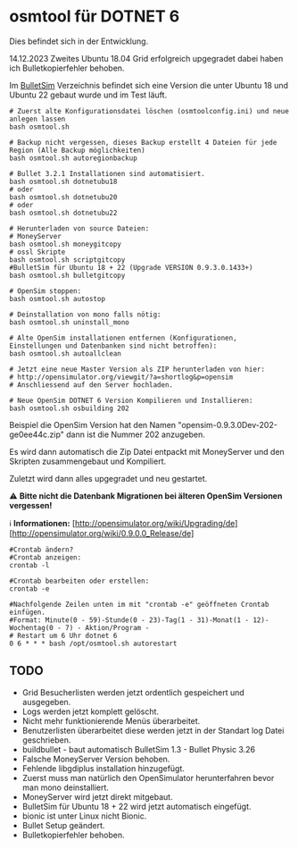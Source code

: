 # osmtool für DOTNET 6
Dies befindet sich in der Entwicklung.

14.12.2023 Zweites Ubuntu 18.04 Grid erfolgreich upgegradet dabei haben ich Bulletkopierfehler behoben.

Im [BulletSim](https://github.com/BigManzai/BulletSim) Verzeichnis befindet sich eine Version die unter Ubuntu 18 und Ubuntu 22 gebaut wurde und im Test läuft.

	# Zuerst alte Konfigurationsdatei löschen (osmtoolconfig.ini) und neue anlegen lassen
	bash osmtool.sh
 
	# Backup nicht vergessen, dieses Backup erstellt 4 Dateien für jede Region (Alle Backup möglichkeiten)
	bash osmtool.sh autoregionbackup
 
	# Bullet 3.2.1 Installationen sind automatisiert.
 	bash osmtool.sh dotnetubu18
 	# oder
 	bash osmtool.sh dotnetubu20
	# oder
 	bash osmtool.sh dotnetubu22
 
	# Herunterladen von source Dateien:
	# MoneyServer
	bash osmtool.sh moneygitcopy
	# ossl Skripte
	bash osmtool.sh scriptgitcopy
 	#BulletSim für Ubuntu 18 + 22 (Upgrade VERSION 0.9.3.0.1433+)
	bash osmtool.sh bulletgitcopy

	# OpenSim stoppen:
	bash osmtool.sh autostop
 
 	# Deinstallation von mono falls nötig:
	bash osmtool.sh uninstall_mono

	# Alte OpenSim installationen entfernen (Konfigurationen, Einstellungen und Datenbanken sind nicht betroffen):
	bash osmtool.sh autoallclean

	# Jetzt eine neue Master Version als ZIP herunterladen von hier:
	# http://opensimulator.org/viewgit/?a=shortlog&p=opensim
	# Anschliessend auf den Server hochladen.

	# Neue OpenSim DOTNET 6 Version Kompilieren und Installieren:
	bash osmtool.sh osbuilding 202

Beispiel die OpenSim Version hat den Namen "opensim-0.9.3.0Dev-202-ge0ee44c.zip" dann ist die Nummer 202 anzugeben.

Es wird dann automatisch die Zip Datei entpackt mit MoneyServer und den Skripten zusammengebaut und Kompiliert.

Zuletzt wird dann alles upgegradet und neu gestartet.


:warning: **Bitte nicht die Datenbank Migrationen bei älteren OpenSim Versionen vergessen!**

:information_source: **Informationen:** [http://opensimulator.org/wiki/Upgrading/de] [http://opensimulator.org/wiki/0.9.0.0_Release/de]


	#Crontab ändern?
	#Crontab anzeigen:
	crontab -l

	#Crontab bearbeiten oder erstellen:
	crontab -e

	#Nachfolgende Zeilen unten im mit "crontab -e" geöffneten Crontab einfügen.
	#Format: Minute(0 - 59)-Stunde(0 - 23)-Tag(1 - 31)-Monat(1 - 12)-Wochentag(0 - 7) - Aktion/Program -
	# Restart um 6 Uhr dotnet 6
	0 6 * * * bash /opt/osmtool.sh autorestart

## **TODO**
* Grid Besucherlisten werden jetzt ordentlich gespeichert und ausgegeben.
* Logs werden jetzt komplett gelöscht.
* Nicht mehr funktionierende Menüs überarbeitet.
* Benutzerlisten überarbeitet diese werden jetzt in der Standart log Datei geschrieben.
* buildbullet - baut automatisch BulletSim 1.3 - Bullet Physic 3.26
* Falsche MoneyServer Version behoben. 
* Fehlende libgdiplus installation hinzugefügt. 
* Zuerst muss man natürlich den OpenSimulator herunterfahren bevor man mono deinstalliert. 
* MoneyServer wird jetzt direkt mitgebaut. 
* BulletSim für Ubuntu 18 + 22 wird jetzt automatisch eingefügt.
* bionic ist unter Linux nicht Bionic.
* Bullet Setup geändert.
* Bulletkopierfehler behoben.
